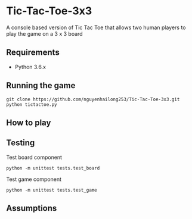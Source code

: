 # Tic-Tac-Toe-3x3
A console based version of Tic Tac Toe that allows two human players to play the game on a 3 x 3 board

## Requirements
- Python 3.6.x

## Running the game

    git clone https://github.com/nguyenhailong253/Tic-Tac-Toe-3x3.git
    python tictactoe.py

## How to play


## Testing
Test board component

    python -m unittest tests.test_board

Test game component

    python -m unittest tests.test_game

## Assumptions